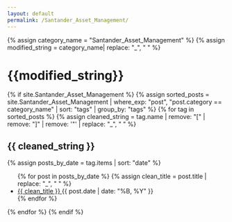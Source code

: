 ```yaml
---
layout: default
permalink: /Santander_Asset_Management/
---
```


{% assign category_name = "Santander_Asset_Management" %}
{% assign modified_string = category_name| replace: "_", " " %}
<h1>{{modified_string}}</h1>
{% if site.Santander_Asset_Management %}
{% assign sorted_posts = site.Santander_Asset_Management | where_exp: "post", "post.category == category_name" | sort: "tags" | group_by: "tags" %}
{% for tag in sorted_posts %}
{% assign cleaned_string = tag.name | remove: "[" | remove: "]" | remove: '"' | replace: "_", " " %}
<h2>{{ cleaned_string }}</h2>
{% assign posts_by_date = tag.items | sort: "date" %}
<ul>
{% for post in posts_by_date %}
{% assign clean_title = post.title | replace: "_", " " %}
<li><a href="{{ post.url | relative_url }}">{{ clean_title }} </a><span>{{ post.date | date: "%B, %Y" }}</span></li>
{% endfor %}
</ul>
{% endfor %}
{% endif %}
